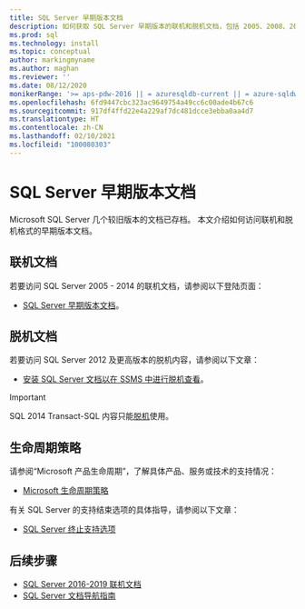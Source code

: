 ```yaml
---
title: SQL Server 早期版本文档
description: 如何获取 SQL Server 早期版本的联机和脱机文档，包括 2005、2008、2012 和 2014。
ms.prod: sql
ms.technology: install
ms.topic: conceptual
author: markingmyname
ms.author: maghan
ms.reviewer: ''
ms.date: 08/12/2020
monikerRange: '>= aps-pdw-2016 || = azuresqldb-current || = azure-sqldw-latest || >= sql-server-2016 || >= sql-server-linux-2017'
ms.openlocfilehash: 6fd9447cbc323ac9649754a49cc6c00ade4b67c6
ms.sourcegitcommit: 917df4ffd22e4a229af7dc481dcce3ebba0aa4d7
ms.translationtype: HT
ms.contentlocale: zh-CN
ms.lasthandoff: 02/10/2021
ms.locfileid: "100080303"
---
```

# <a name="previous-versions-of-sql-server-documentation"></a>SQL Server 早期版本文档

Microsoft SQL Server 几个较旧版本的文档已存档。 本文介绍如何访问联机和脱机格式的早期版本文档。

## <a name="online-documentation"></a>联机文档

若要访问 SQL Server 2005 - 2014 的联机文档，请参阅以下登陆页面：

- [SQL Server 早期版本文档](/previous-versions/sql/)。

## <a name="offline-documentation"></a>脱机文档

若要访问 SQL Server 2012 及更高版本的脱机内容，请参阅以下文章：

- [安装 SQL Server 文档以在 SSMS 中进行脱机查看](sql-server-offline-documentation.md)。

> [!IMPORTANT]
> SQL 2014 Transact-SQL 内容只能[脱机](../sql-server/sql-server-offline-documentation.md#sql-server-2014-offline-content)使用。

## <a name="lifecycle-policy"></a>生命周期策略

请参阅“Microsoft 产品生命周期”，了解具体产品、服务或技术的支持情况：

- [Microsoft 生命周期策略](https://support.microsoft.com/lifecycle/selectindex)

有关 SQL Server 的支持结束选项的具体指导，请参阅以下文章：

- [SQL Server 终止支持选项](../sql-server/end-of-support/sql-server-end-of-life-overview.md)

## <a name="next-steps"></a>后续步骤

- [SQL Server 2016-2019 联机文档](../sql-server/index.yml)
- [SQL Server 文档导航指南](../sql-server/sql-docs-navigation-guide.md)